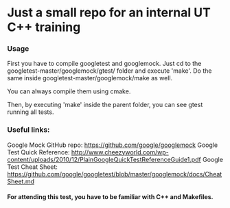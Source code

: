 # Just a small repo for an internal UT C++ training

### Usage
First you have to compile googletest and googlemock. Just cd to the googletest-master/googlemock/gtest/
folder and execute 'make'. Do the same inside googletest-master/googlemock/make as well.

You can always compile them using cmake.

Then, by executing 'make' inside the parent folder, you can see gtest running all tests.

### Useful links:
Google Mock GitHub repo: https://github.com/google/googlemock
Google Test Quick Reference: http://www.cheezyworld.com/wp-content/uploads/2010/12/PlainGoogleQuickTestReferenceGuide1.pdf
Google Test Cheat Sheet: https://github.com/google/googletest/blob/master/googlemock/docs/CheatSheet.md

#### For attending this test, you have to be familiar with C++ and Makefiles.
